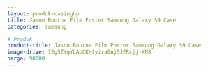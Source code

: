 ```yaml
---
layout: produk-casinghp
title: Jason Bourne Film Poster Samsung Galaxy S9 Case
categories: samsung

# Produk
product-title: Jason Bourne Film Poster Samsung Galaxy S9 Case
image-drive: 12g5ZYgYLAbCKHtyira0AjSJERcjj-XN8
harga: 90000
---
```


